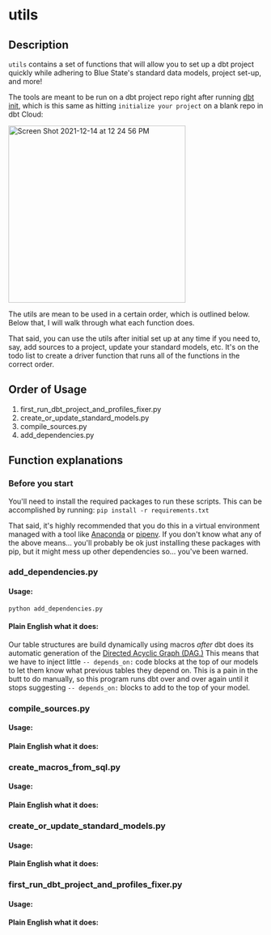 
# utils

## Description

`utils` contains a set of functions that will allow you to set up a dbt project quickly while adhering to Blue State's standard data models, project set-up, and more!

The tools are meant to be run on a dbt project repo right after running [dbt init](https://docs.getdbt.com/reference/commands/init), which is this same as hitting `initialize your project` on a blank repo in dbt Cloud:

<img width="350" alt="Screen Shot 2021-12-14 at 12 24 56 PM" src="https://user-images.githubusercontent.com/16624855/146048553-2d141404-2b0e-4c88-b007-6733862f8048.png">
 
The utils are mean to be used in a certain order, which is outlined below. Below that, I will walk through what each function does.

That said, you can use the utils after initial set up at any time if you need to, say, add sources to a project, update your standard models, etc. It's on the todo list to create a driver function that runs all of the functions in the correct order.

## Order of Usage

1. first_run_dbt_project_and_profiles_fixer.py
2. create_or_update_standard_models.py
3. compile_sources.py
4. add_dependencies.py

## Function explanations

### Before you start

You'll need to install the required packages to run these scripts. This can be accomplished by running:
`pip install -r requirements.txt`

That said, it's highly recommended that you do this in a virtual environment managed with a tool like [Anaconda](https://docs.conda.io/projects/conda/en/latest/user-guide/tasks/manage-environments.html) or [pipenv](https://pipenv.pypa.io/en/latest/). If you don't know what any of the above means... you'll probably be ok just installing these packages with pip, but it might mess up other dependencies so... you've been warned.

### add_dependencies.py

#### Usage:
`python add_dependencies.py`

#### Plain English what it does: 
Our table structures are build dynamically using macros _after_ dbt does its automatic generation of the [Directed Acyclic Graph (DAG.)](https://docs.getdbt.com/docs/introduction#:~:text=dbt%20builds%20a%20directed%20acyclic,predecessor%20of%20the%20current%20model.) This means that we have to inject little `-- depends_on:` code blocks at the top of our models to let them know what previous tables they depend on. This is a pain in the butt to do manually, so this program runs dbt over and over again until it stops suggesting `-- depends_on:` blocks to add to the top of your model.

### compile_sources.py

#### Usage:


#### Plain English what it does:


### create_macros_from_sql.py

#### Usage:


#### Plain English what it does:


### create_or_update_standard_models.py

#### Usage:


#### Plain English what it does:


### first_run_dbt_project_and_profiles_fixer.py

#### Usage:


#### Plain English what it does:

